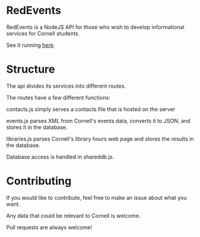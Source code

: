 # RedEvents

RedEvents is a NodeJS API for those who wish to develop informational services for Cornell students.

See it running [here](http://redevents-trevtrev.rhcloud.com/).

# Structure
The api divides its services into different routes.

The routes have a few different functions:

  contacts.js simply serves a contacts file that is hosted on the server

  events.js parses XML from Cornell's events data, converts it to JSON, and stores it in the database.

  libraries.js parses Cornell's library hours web page and stores the results in the database.


Database access is handled in shareddb.js.

# Contributing

If you would like to contribute, feel free to make an issue about what you want.

Any data that could be relevant to Cornell is welcome.

Pull requests are always welcome!
